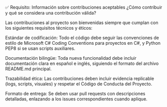 ✅ Requisito: Información sobre contribuciones aceptables
¿Cómo contribuir y qué se considera una contribución válida?

Las contribuciones al proyecto son bienvenidas siempre que cumplan con los siguientes requisitos técnicos y éticos:

Estándar de codificación: Todo el código debe seguir las convenciones de estilo de Microsoft C# Coding Conventions para proyectos en C#, y Python PEP8 si se usan scripts auxiliares.

Documentación bilingüe: Toda nueva funcionalidad debe incluir documentación clara en español e inglés, siguiendo el formato del archivo README.md principal.

Trazabilidad ética: Las contribuciones deben incluir evidencia replicable (logs, scripts, visuales) y respetar el Código de Conducta del Proyecto.

Formato de entrega: Se deben usar pull requests con descripciones detalladas, enlazando a los issues correspondientes cuando aplique.
